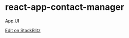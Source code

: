 # react-app-contact-manager

[App UI](https://react-contact-manager-4-qv56vp.stackblitz.io)

[Edit on StackBlitz](https://stackblitz.com/edit/react-contact-manager-4-qv56vp)

